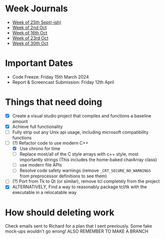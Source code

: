 # Week Journals
- [Week of 25th Sept(-ish)](Week%20of%2025th%20Sept(-ish).md)
- [Week of 2nd Oct](Week%20of%202nd%20Oct.md)
- [Week of 16th Oct](Week%20of%2016th%20Oct.md)
- [Week of 23rd Oct](Week%20of%2023rd%20Oct.md)
- [Week of 30th Oct](Week%20of%2030th%20Oct.md)
# Important Dates
- Code Freeze: Friday 15th March 2024 
- Report & Screencast Submission: Friday 12th April
# Things that need doing
- [x] Create a visual studio project that compiles and functions a baseline amount
- [x] Achieve full functionality
- [ ] Fully strip out any Unix api usage, including microsoft compatibility functions
- [ ] (?) Refactor code to use modern C++
	- [x] Use chrono for time
	- [ ] Replace most/all of the C style arrays with c++ style, most importantly strings (This includes the home-baked charArray class)
	- [ ] use modern file APIs
	- [ ] Resolve code safety warnings (remove `_CRT_SECURE_NO_WARNINGS` from preprocessor definitions to see them)
- [ ] (?) Port from Tk to Qt (or similar), remove tcl completely from the project
- [x] ALTERNATIVELY, Find a way to reasonably package tcl/tk with the executable in a relocatable way

# How should deleting work
Check emails sent to Richard for a plan that I sent previously. Some fake mock-ups wouldn't go wrong! ALSO REMEMBER TO MAKE A BRANCH